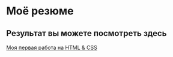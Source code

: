 # Моё резюме

## Результат вы можете посмотреть здесь

[Моя первая работа на HTML & CSS](https://airathabib.github.io/Resume/)
